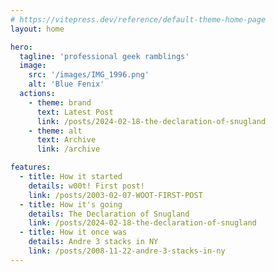 ```yaml
---
# https://vitepress.dev/reference/default-theme-home-page
layout: home

hero:
  tagline: 'professional geek ramblings'
  image:
    src: '/images/IMG_1996.png'
    alt: 'Blue Fenix'
  actions:
    - theme: brand
      text: Latest Post
      link: /posts/2024-02-18-the-declaration-of-snugland
    - theme: alt
      text: Archive
      link: /archive

features:
  - title: How it started
    details: w00t! First post!
    link: /posts/2003-02-07-WOOT-FIRST-POST
  - title: How it's going
    details: The Declaration of Snugland
    link: /posts/2024-02-18-the-declaration-of-snugland
  - title: How it once was
    details: Andre 3 stacks in NY
    link: /posts/2008-11-22-andre-3-stacks-in-ny
---
```


<style>
img.VPImage.image-src {
  border-radius: 50%;
  padding: 0.95rem;
}

.VPHero::before {
  content: url('/images/header_transparent.png');
  max-width: 100%;
  height: auto;
}

@media (max-width: 768px) {
  .VPHero::before {
    content: url('/images/header_transparent_mobile.png');
  }
}
</style>
